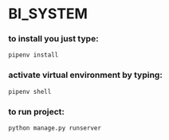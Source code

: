 # BI_SYSTEM


### to install you just type:

`pipenv install`


### activate virtual environment by typing:

`pipenv shell`


### to run project:

`python manage.py runserver`
